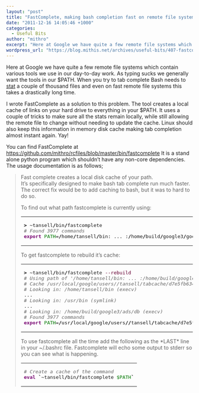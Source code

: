 ```yaml
---
layout: "post"
title: "FastComplete, making bash completion fast on remote file systems"
date: "2011-12-16 14:05:46 +1000"
categories:
  - Useful Bits
author: "mithro"
excerpt: "Here at Google we have quite a few remote file systems which contain various tools we use in our day-to-day work. As typing sucks we generally want the tools in..."
wordpress_url: "https://blog.mithis.net/archives/useful-bits/407-fastcomplete"
---
```


<div class="entry-content">
<p>Here at Google we have quite a few remote file systems which contain various tools we use in our day-to-day work. As typing sucks we generally want the tools in our $PATH. When you try to tab complete Bash needs to <a href="http://linux.die.net/man/2/stat">stat</a> a couple of thousand files and even on fast remote file systems this takes a drastically long time.</p>
<p>I wrote FastComplete as a solution to this problem. The tool creates a local cache of links on your hard drive to everything in your $PATH. It uses a couple of tricks to make sure all the stats remain locally, while still allowing the remote file to change without needing to update the cache. Linux should also keep this information in memory disk cache making tab completion almost instant again. Yay!</p>
<p>You can find FastComplete at <a href="https://github.com/mithro/rcfiles/blob/master/bin/fastcomplete">https://github.com/mithro/rcfiles/blob/master/bin/fastcomplete</a> It is a stand alone python program which shouldn’t have any non-core dependencies. The usage documentation is as follows;</p>
<blockquote><p>
Fast complete creates a local disk cache of your path.<br/>
It’s specifically designed to make bash tab complete run much faster. The correct fix would be to add caching to bash, but it was to hard to do so.</p>
<p>To find out what path fastcomplete is currently using:</p>
<div class="wp_syntax"><table><tr><td class="code"><pre class="bash" style="font-family:monospace;"><span style="color: #000000; font-weight: bold;">&gt;</span> ~tansell<span style="color: #000000; font-weight: bold;">/</span>bin<span style="color: #000000; font-weight: bold;">/</span>fastcomplete
<span style="color: #666666; font-style: italic;"># Found 3977 commands</span>
<span style="color: #7a0874; font-weight: bold;">export</span> <span style="color: #007800;">PATH</span>=<span style="color: #000000; font-weight: bold;">/</span>home<span style="color: #000000; font-weight: bold;">/</span>tansell<span style="color: #000000; font-weight: bold;">/</span>bin: ... :<span style="color: #000000; font-weight: bold;">/</span>home<span style="color: #000000; font-weight: bold;">/</span>build<span style="color: #000000; font-weight: bold;">/</span>google3<span style="color: #000000; font-weight: bold;">/</span>googledata<span style="color: #000000; font-weight: bold;">/</span>validators:<span style="color: #000000; font-weight: bold;">/</span>home<span style="color: #000000; font-weight: bold;">/</span>build<span style="color: #000000; font-weight: bold;">/</span>google3<span style="color: #000000; font-weight: bold;">/</span>ads<span style="color: #000000; font-weight: bold;">/</span>db</pre></td></tr></table></div>
<p>To get fastcomplete to rebuild it’s cache:</p>
<div class="wp_syntax"><table><tr><td class="code"><pre class="bash" style="font-family:monospace;"><span style="color: #000000; font-weight: bold;">&gt;</span> ~tansell<span style="color: #000000; font-weight: bold;">/</span>bin<span style="color: #000000; font-weight: bold;">/</span>fastcomplete <span style="color: #660033;">--rebuild</span>
<span style="color: #666666; font-style: italic;"># Using path of '/home/tansell/bin: ... :/home/build/google3/googledata/validators:/home/build/google3/ads/db'</span>
<span style="color: #666666; font-style: italic;"># Cache /usr/local/google/users//tansell/tabcache/d7e5fb63454ae33b4a171b6437be904a did not exist! Rebuilding....</span>
<span style="color: #666666; font-style: italic;"># Looking in: /home/tansell/bin (execv)</span>
...
<span style="color: #666666; font-style: italic;"># Looking in: /usr/bin (symlink)</span>
...
<span style="color: #666666; font-style: italic;"># Looking in: /home/build/google3/ads/db (execv)</span>
<span style="color: #666666; font-style: italic;"># Found 3977 commands</span>
<span style="color: #7a0874; font-weight: bold;">export</span> <span style="color: #007800;">PATH</span>=<span style="color: #000000; font-weight: bold;">/</span>usr<span style="color: #000000; font-weight: bold;">/</span>local<span style="color: #000000; font-weight: bold;">/</span>google<span style="color: #000000; font-weight: bold;">/</span>users<span style="color: #000000; font-weight: bold;">//</span>tansell<span style="color: #000000; font-weight: bold;">/</span>tabcache<span style="color: #000000; font-weight: bold;">/</span>d7e5fb63454ae33b4a171b6437be904a</pre></td></tr></table></div>
<p>To use fastcomplete all the time add the following as the *LAST* line in your ~/.bashrc file. Fastcomplete will echo some output to stderr so you can see what is happening.</p>
<div class="wp_syntax"><table><tr><td class="code"><pre class="bash" style="font-family:monospace;"><span style="color: #666666; font-style: italic;"># Create a cache of the command</span>
<span style="color: #7a0874; font-weight: bold;">eval</span> <span style="color: #000000; font-weight: bold;">`</span>~tansell<span style="color: #000000; font-weight: bold;">/</span>bin<span style="color: #000000; font-weight: bold;">/</span>fastcomplete <span style="color: #007800;">$PATH</span><span style="color: #000000; font-weight: bold;">`</span></pre></td></tr></table></div>
</blockquote>
</div>